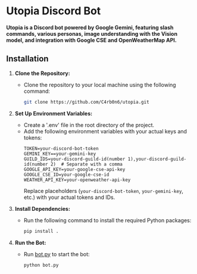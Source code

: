 # Utopia Discord Bot

**Utopia is a Discord bot powered by Google Gemini, featuring slash commands, various personas, image understanding with the Vision model, and integration with Google CSE and OpenWeatherMap API.**

## Installation

1. **Clone the Repository:**
   - Clone the repository to your local machine using the following command:
     ```bash
     git clone https://github.com/C4rb0n6/utopia.git
     ```

2. **Set Up Environment Variables:**
   - Create a '.env' file in the root directory of the project.
   - Add the following environment variables with your actual keys and tokens:
     ```env
     TOKEN=your-discord-bot-token
     GEMINI_KEY==your-gemini-key
     GUILD_IDS=your-discord-guild-id(number 1),your-discord-guild-id(number 2)  # Separate with a comma
     GOOGLE_API_KEY=your-google-cse-api-key
     GOOGLE_CSE_ID=your-google-cse-id
     WEATHER_API_KEY=your-openweather-api-key
     ```
     Replace placeholders (`your-discord-bot-token`, `your-gemini-key`, etc.) with your actual tokens and IDs.

3. **Install Dependencies:**
   - Run the following command to install the required Python packages:
     ```bash
     pip install .
     ```

4. **Run the Bot:**
   - Run [bot.py](/bot.py) to start the bot:
     ```bash
     python bot.py
     ```